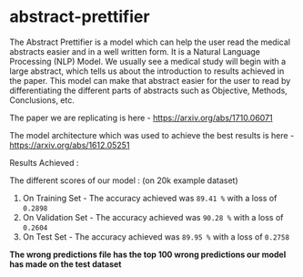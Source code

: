 # abstract-prettifier

The Abstract Prettifier is a model which can help the user read the medical abstracts easier and in a well written form. It is a Natural Language Processing (NLP) Model.
We usually see a medical study will begin with a large abstract, which tells us about the introduction to results achieved in the paper. This model can make that abstract easier for the user to read by differentiating the different parts of abstracts such as Objective, Methods, Conclusions, etc. 

The paper we are replicating is here - https://arxiv.org/abs/1710.06071

The model architecture which was used to achieve the best results is here - https://arxiv.org/abs/1612.05251

Results Achieved :

The different scores of our model : (on 20k example dataset)

1. On Training Set - The accuracy achieved was `89.41 %` with a loss of `0.2898`
2. On Validation Set - The accuracy achieved was `90.28 %` with a loss of `0.2604`
3. On Test Set - The accuracy achieved was `89.95 %` with a loss of `0.2758`

**The wrong predictions file has the top 100 wrong predictions our model has made on the test dataset**
